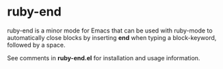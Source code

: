 # ruby-end

ruby-end is a minor mode for Emacs that can be used with ruby-mode to
automatically close blocks by inserting **end** when typing a
block-keyword, followed by a space.

See comments in **ruby-end.el** for installation and usage information.
